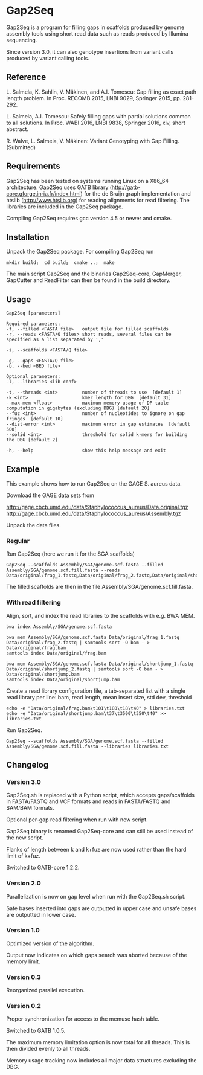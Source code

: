 # Gap2Seq

Gap2Seq is a program for filling gaps in scaffolds produced by genome assembly
tools using short read data such as reads produced by Illumina sequencing.

Since version 3.0, it can also genotype insertions from variant calls produced
by variant calling tools.

## Reference

L. Salmela, K. Sahlin, V. Mäkinen, and A.I. Tomescu: Gap filling as
exact path length problem. In Proc. RECOMB 2015, LNBI 9029, Springer
2015, pp. 281-292.

L. Salmela, A.I. Tomescu: Safely filling gaps with partial solutions
common to all solutions. In Proc. WABI 2016, LNBI 9838, Springer
2016, xiv, short abstract.

R. Walve, L. Salmela, V. Mäkinen: Variant Genotyping with Gap Filling.
(Submitted)

## Requirements

Gap2Seq has been tested on systems running Linux on a X86_64 architecture.
Gap2Seq uses GATB library (http://gatb-core.gforge.inria.fr/index.html) for the
de Bruijn graph implementation and htslib (http://www.htslib.org) for reading
alignments for read filtering. The libraries are included in the Gap2Seq
package.

Compiling Gap2Seq requires gcc version 4.5 or newer and cmake.

## Installation

Unpack the Gap2Seq package.
For compiling Gap2Seq run

```
mkdir build;  cd build;  cmake ..;  make
```

The main script Gap2Seq and the binaries Gap2Seq-core, GapMerger, GapCutter and
ReadFilter can then be found in the build directory.

## Usage

```
Gap2Seq [parameters]

Required parameters:
-f, --filled <FASTA file>   output file for filled scaffolds
-r, --reads <FASTA/Q files> short reads, several files can be specified as a list separated by ','

-s, --scaffolds <FASTA/Q file>

-g, --gaps <FASTA/Q file>
-b, --bed <BED file>

Optional parameters:
-l, --libraries <lib conf>   

-t, --threads <int>         number of threads to use  [default 1]
-k <int>                    kmer length for DBG  [default 31]
--max-mem <float>           maximum memory usage of DP table computation in gigabytes (excluding DBG) [default 20]
--fuz <int>                 number of nucleotides to ignore on gap fringes  [default 10]
--dist-error <int>          maximum error in gap estimates  [default 500]
--solid <int>               threshold for solid k-mers for building the DBG [default 2]

-h, --help                  show this help message and exit
```

## Example

This example shows how to run Gap2Seq on the GAGE S. aureus data.

Download the GAGE data sets from

http://gage.cbcb.umd.edu/data/Staphylococcus_aureus/Data.original.tgz
http://gage.cbcb.umd.edu/data/Staphylococcus_aureus/Assembly.tgz

Unpack the data files.

### Regular

Run Gap2Seq (here we run it for the SGA scaffolds)

```
Gap2Seq --scaffolds Assembly/SGA/genome.scf.fasta --filled Assembly/SGA/genome.scf.fill.fasta --reads Data/original/frag_1.fastq,Data/original/frag_2.fastq,Data/original/shortjump_1.fastq,Data/original/shortjump_2.fastq
```

The filled scaffolds are then in the file Assembly/SGA/genome.scf.fill.fasta.

### With read filtering

Align, sort, and index the read libraries to the scaffolds with e.g. BWA MEM.

```
bwa index Assembly/SGA/genome.scf.fasta

bwa mem Assembly/SGA/genome.scf.fasta Data/original/frag_1.fastq Data/original/frag_2.fastq | samtools sort -O bam - > Data/original/frag.bam
samtools index Data/original/frag.bam

bwa mem Assembly/SGA/genome.scf.fasta Data/original/shortjump_1.fastq Data/original/shortjump_2.fastq | samtools sort -O bam - > Data/original/shortjump.bam
samtools index Data/original/shortjump.bam
```

Create a read library configuration file, a tab-separated list with a single
read library per line:
bam, read length, mean insert size, std dev, threshold

```
echo -e "Data/original/frag.bam\t101\t180\t18\t40" > libraries.txt
echo -e "Data/original/shortjump.bam\t37\t3500\t350\t40" >> libraries.txt
```

Run Gap2Seq.

```
Gap2Seq --scaffolds Assembly/SGA/genome.scf.fasta --filled Assembly/SGA/genome.scf.fill.fasta --libraries libraries.txt
```

## Changelog
### Version 3.0

Gap2Seq.sh is replaced with a Python script, which accepts gaps/scaffolds in
FASTA/FASTQ and VCF formats and reads in FASTA/FASTQ and SAM/BAM formats.

Optional per-gap read filtering when run with new script.

Gap2Seq binary is renamed Gap2Seq-core and can still be used instead of the new
script.

Flanks of length between k and k+fuz are now used rather than the hard limit of
k+fuz.

Switched to GATB-core 1.2.2.

### Version 2.0

Parallelization is now on gap level when run with the Gap2Seq.sh script.

Safe bases inserted into gaps are outputted in upper case and unsafe
bases are outputted in lower case.

### Version 1.0

Optimized version of the algorithm.

Output now indicates on which gaps search was aborted because of the
memory limit.

### Version 0.3

Reorganized parallel execution.

### Version 0.2

Proper synchronization for access to the memuse hash table.

Switched to GATB 1.0.5.

The maximum memory limitation option is now total for all threads.
This is then divided evenly to all threads.

Memory usage tracking now includes all major data structures excluding
the DBG.
